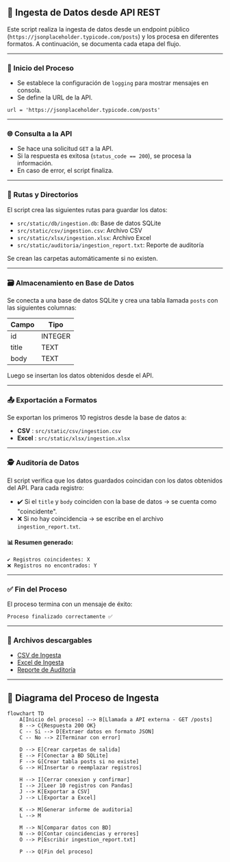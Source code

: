 ## 📄 Ingesta de Datos desde API REST

Este script realiza la ingesta de datos desde un endpoint público (`https://jsonplaceholder.typicode.com/posts`) y los procesa en diferentes formatos. A continuación, se documenta cada etapa del flujo.

---

### 🚀 Inicio del Proceso

* Se establece la configuración de `logging` para mostrar mensajes en consola.
* Se define la URL de la API.

```
url = 'https://jsonplaceholder.typicode.com/posts'
```

---

### 🌐 Consulta a la API

* Se hace una solicitud `GET` a la API.
* Si la respuesta es exitosa (`status_code == 200`), se procesa la información.
* En caso de error, el script finaliza.

---

### 📁 Rutas y Directorios

El script crea las siguientes rutas para guardar los datos:

* `src/static/db/ingestion.db`: Base de datos SQLite
* `src/static/csv/ingestion.csv`: Archivo CSV
* `src/static/xlsx/ingestion.xlsx`: Archivo Excel
* `src/static/auditoria/ingestion_report.txt`: Reporte de auditoría

Se crean las carpetas automáticamente si no existen.

---

### 🗃️ Almacenamiento en Base de Datos

Se conecta a una base de datos SQLite y crea una tabla llamada `posts` con las siguientes columnas:

| Campo | Tipo    |
| ----- | ------- |
| id    | INTEGER |
| title | TEXT    |
| body  | TEXT    |

Luego se insertan los datos obtenidos desde el API.

---

### 📤 Exportación a Formatos

Se exportan los primeros 10 registros desde la base de datos a:

* **CSV** : `src/static/csv/ingestion.csv`
* **Excel** : `src/static/xlsx/ingestion.xlsx`

---

### 🕵️ Auditoría de Datos

El script verifica que los datos guardados coincidan con los datos obtenidos del API. Para cada registro:

* ✔️ Si el `title` y `body` coinciden con la base de datos → se cuenta como "coincidente".
* ❌ Si no hay coincidencia → se escribe en el archivo `ingestion_report.txt`.

#### 📊 Resumen generado:

```
✔️ Registros coincidentes: X
❌ Registros no encontrados: Y
```

---

### ✅ Fin del Proceso

El proceso termina con un mensaje de éxito:

```
Proceso finalizado correctamente ✅
```

---

### 📎 Archivos descargables

- [CSV de Ingesta](resultados/ingestion.csv)
- [Excel de Ingesta](resultados/ingestion.xlsx)
- [Reporte de Auditoría](resultados/ingestion_report.txt)

---

## 🧠 Diagrama del Proceso de Ingesta

```mermaid
flowchart TD
    A[Inicio del proceso] --> B[Llamada a API externa - GET /posts]
    B --> C{Respuesta 200 OK}
    C -- Si --> D[Extraer datos en formato JSON]
    C -- No --> Z[Terminar con error]

    D --> E[Crear carpetas de salida]
    E --> F[Conectar a BD SQLite]
    F --> G[Crear tabla posts si no existe]
    G --> H[Insertar o reemplazar registros]

    H --> I[Cerrar conexion y confirmar]
    I --> J[Leer 10 registros con Pandas]
    J --> K[Exportar a CSV]
    J --> L[Exportar a Excel]

    K --> M[Generar informe de auditoria]
    L --> M

    M --> N[Comparar datos con BD]
    N --> O[Contar coincidencias y errores]
    O --> P[Escribir ingestion_report.txt]

    P --> Q[Fin del proceso]
```
